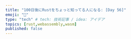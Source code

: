 ```yaml
---
title: "100日後にRustをちょっと知ってる人になる: [Day 56]"
emoji: "🦀"
type: "tech" # tech: 技術記事 / idea: アイデア
topics: [rust,webassembly,wasm]
published: false
---
```


